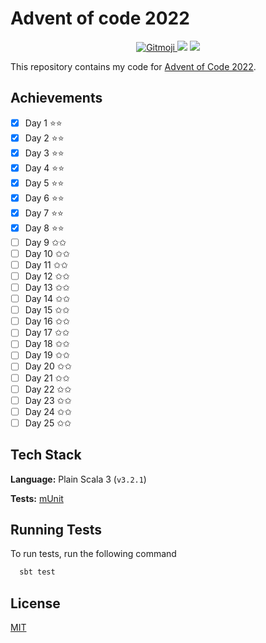 # Advent of code 2022

<p align="center">
	<a href="https://gitmoji.dev">
		<img src="https://img.shields.io/badge/gitmoji-%20😜%20😍-FFDD67.svg?style=flat-square"
			 alt="Gitmoji">
	</a>
    <img src="https://github.com/rlemaitre-ledger/advent-of-code-2022/actions/workflows/ci.yml/badge.svg">
    <a href="https://codecov.io/gh/rlemaitre-ledger/advent-of-code-2022">
        <img src="https://codecov.io/gh/rlemaitre-ledger/advent-of-code-2022/branch/main/graph/badge.svg?token=5XW9EJ5SBD"/>
    </a>
</p>

This repository contains my code for [Advent of Code 2022](https://adventofcode.com/2022).

## Achievements

- [x] Day 1 ⭐️⭐️
- [x] Day 2 ⭐️⭐️
- [x] Day 3 ⭐️⭐️
- [x] Day 4 ⭐⭐
- [x] Day 5 ⭐⭐
- [x] Day 6 ⭐⭐
- [x] Day 7 ⭐⭐
- [x] Day 8 ⭐⭐
- [ ] Day 9 ✩✩
- [ ] Day 10 ✩✩
- [ ] Day 11 ✩✩
- [ ] Day 12 ✩✩
- [ ] Day 13 ✩✩
- [ ] Day 14 ✩✩
- [ ] Day 15 ✩✩
- [ ] Day 16 ✩✩
- [ ] Day 17 ✩✩
- [ ] Day 18 ✩✩
- [ ] Day 19 ✩✩
- [ ] Day 20 ✩✩
- [ ] Day 21 ✩✩
- [ ] Day 22 ✩✩
- [ ] Day 23 ✩✩
- [ ] Day 24 ✩✩
- [ ] Day 25 ✩✩

## Tech Stack

**Language:** Plain Scala 3 (`v3.2.1`)

**Tests:** [mUnit](https://scalameta.org/munit/)

## Running Tests

To run tests, run the following command

```bash
  sbt test
```

## License

[MIT](https://choosealicense.com/licenses/mit/)
